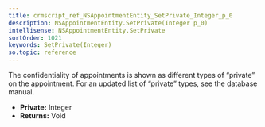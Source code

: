 ```yaml
---
title: crmscript_ref_NSAppointmentEntity_SetPrivate_Integer_p_0
description: NSAppointmentEntity.SetPrivate(Integer p_0)
intellisense: NSAppointmentEntity.SetPrivate
sortOrder: 1021
keywords: SetPrivate(Integer)
so.topic: reference
---
```



The confidentiality of appointments is shown as different types of “private” on the appointment. For an updated list of “private” types, see the database manual.



* **Private:** Integer
* **Returns:** Void


